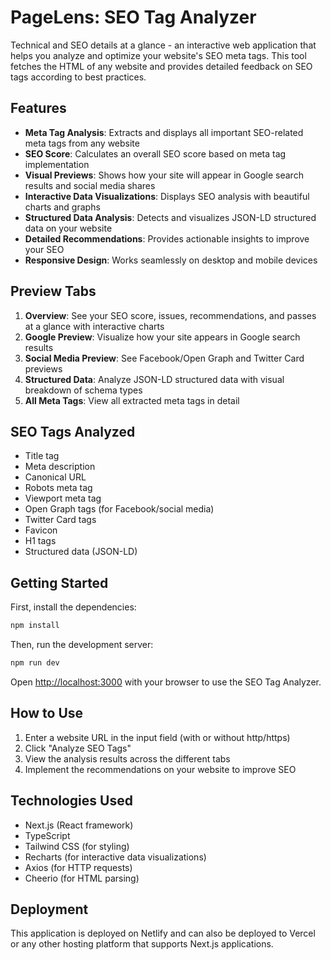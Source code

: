 # PageLens: SEO Tag Analyzer

Technical and SEO details at a glance - an interactive web application that helps you analyze and optimize your website's SEO meta tags. This tool fetches the HTML of any website and provides detailed feedback on SEO tags according to best practices.

## Features

- **Meta Tag Analysis**: Extracts and displays all important SEO-related meta tags from any website
- **SEO Score**: Calculates an overall SEO score based on meta tag implementation
- **Visual Previews**: Shows how your site will appear in Google search results and social media shares
- **Interactive Data Visualizations**: Displays SEO analysis with beautiful charts and graphs
- **Structured Data Analysis**: Detects and visualizes JSON-LD structured data on your website
- **Detailed Recommendations**: Provides actionable insights to improve your SEO
- **Responsive Design**: Works seamlessly on desktop and mobile devices

## Preview Tabs

1. **Overview**: See your SEO score, issues, recommendations, and passes at a glance with interactive charts
2. **Google Preview**: Visualize how your site appears in Google search results
3. **Social Media Preview**: See Facebook/Open Graph and Twitter Card previews
4. **Structured Data**: Analyze JSON-LD structured data with visual breakdown of schema types
5. **All Meta Tags**: View all extracted meta tags in detail

## SEO Tags Analyzed

- Title tag
- Meta description
- Canonical URL
- Robots meta tag
- Viewport meta tag
- Open Graph tags (for Facebook/social media)
- Twitter Card tags
- Favicon
- H1 tags
- Structured data (JSON-LD)

## Getting Started

First, install the dependencies:

```bash
npm install
```

Then, run the development server:

```bash
npm run dev
```

Open [http://localhost:3000](http://localhost:3000) with your browser to use the SEO Tag Analyzer.

## How to Use

1. Enter a website URL in the input field (with or without http/https)
2. Click "Analyze SEO Tags"
3. View the analysis results across the different tabs
4. Implement the recommendations on your website to improve SEO

## Technologies Used

- Next.js (React framework)
- TypeScript
- Tailwind CSS (for styling)
- Recharts (for interactive data visualizations)
- Axios (for HTTP requests)
- Cheerio (for HTML parsing)

## Deployment

This application is deployed on Netlify and can also be deployed to Vercel or any other hosting platform that supports Next.js applications.
